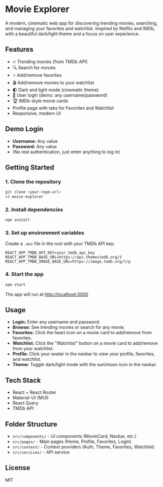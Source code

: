 # Movie Explorer

A modern, cinematic web app for discovering trending movies, searching, and managing your favorites and watchlist. Inspired by Netflix and IMDb, with a beautiful dark/light theme and a focus on user experience.

## Features
- 🔥 Trending movies (from TMDb API)
- 🔍 Search for movies
- ⭐ Add/remove favorites
- 🎬 Add/remove movies to your watchlist
- 🌓 Dark and light mode (cinematic theme)
- 👤 User login (demo: any username/password)
- 🏆 IMDb-style movie cards
- Profile page with tabs for Favorites and Watchlist
- Responsive, modern UI

## Demo Login
- **Username:** Any value
- **Password:** Any value
- (No real authentication, just enter anything to log in)

## Getting Started

### 1. Clone the repository
```bash
git clone <your-repo-url>
cd movie-explorer
```

### 2. Install dependencies
```bash
npm install
```

### 3. Set up environment variables
Create a `.env` file in the root with your TMDb API key:
```
REACT_APP_TMDB_API_KEY=your_tmdb_api_key
REACT_APP_TMDB_BASE_URL=https://api.themoviedb.org/3
REACT_APP_TMDB_IMAGE_BASE_URL=https://image.tmdb.org/t/p
```

### 4. Start the app
```bash
npm start
```

The app will run at [http://localhost:3000](http://localhost:3000)

## Usage
- **Login:** Enter any username and password.
- **Browse:** See trending movies or search for any movie.
- **Favorites:** Click the heart icon on a movie card to add/remove from favorites.
- **Watchlist:** Click the "Watchlist" button on a movie card to add/remove from your watchlist.
- **Profile:** Click your avatar in the navbar to view your profile, favorites, and watchlist.
- **Theme:** Toggle dark/light mode with the sun/moon icon in the navbar.

## Tech Stack
- React + React Router
- Material-UI (MUI)
- React Query
- TMDb API

## Folder Structure
- `src/components/` - UI components (MovieCard, Navbar, etc.)
- `src/pages/` - Main pages (Home, Profile, Favorites, Login)
- `src/context/` - Context providers (Auth, Theme, Favorites, Watchlist)
- `src/services/` - API service

## License
MIT
